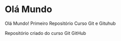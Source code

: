 # Olá Mundo
Olá Mundo!
 Primeiro Repositório Curso Git e Gituhub

 Repositório criado do curso Git GitHub